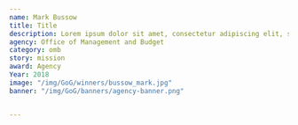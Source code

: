 ```yaml
---
name: Mark Bussow
title: Title
description: Lorem ipsum dolor sit amet, consectetur adipiscing elit, sed do eiusmod tempor incididunt ut labore et dolore magna aliqua.
agency: Office of Management and Budget
category: omb
story: mission
award: Agency
Year: 2018
image: "/img/GoG/winners/bussow_mark.jpg"
banner: "/img/GoG/banners/agency-banner.png"


---
```


